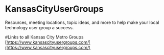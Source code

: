 # KansasCityUserGroups
Resources, meeting locations, topic ideas, and more to help make your local technology user group a success.

#Links to all Kansas City Metro Groups
[https://www.kansascityusergroups.com/](https://www.kansascityusergroups.com/)
